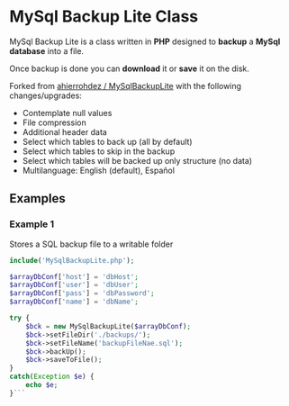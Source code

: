 # MySql Backup Lite Class

MySql Backup Lite is a class written in **PHP** designed to **backup** a **MySql
database** into a file.

Once backup is done you can **download** it or **save** it on the disk.

Forked from [ahierrohdez / MySqlBackupLite](https://github.com/ahierrohdez/MySqlBackupLite) with the following changes/upgrades:

* Contemplate null values
* File compression
* Additional header data
* Select which tables to back up (all by default)
* Select which tables to skip in the backup
* Select which tables will be backed up only structure (no data)
* Multilanguage: English (default), Español

## Examples

### Example 1

Stores a SQL backup file to a writable folder

```php
include('MySqlBackupLite.php');

$arrayDbConf['host'] = 'dbHost';
$arrayDbConf['user'] = 'dbUser';
$arrayDbConf['pass'] = 'dbPassword';
$arrayDbConf['name'] = 'dbName';

try {
    $bck = new MySqlBackupLite($arrayDbConf);
    $bck->setFileDir('./backups/');
    $bck->setFileName('backupFileNae.sql');
    $bck->backUp();
    $bck->saveToFile();
}
catch(Exception $e) {
    echo $e;
}```
